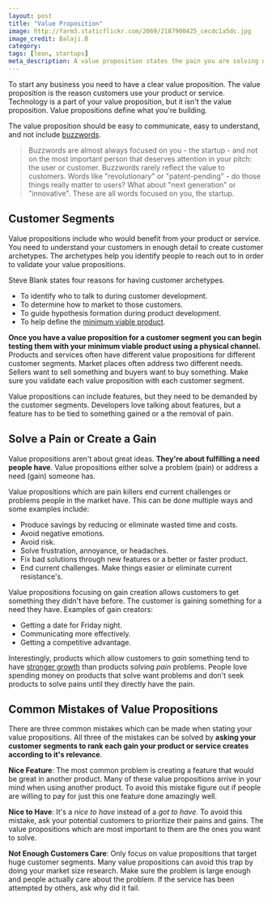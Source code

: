 ```yaml
---
layout: post
title: "Value Proposition"
image: http://farm3.staticflickr.com/2069/2187900425_cecdc1a5dc.jpg
image_credit: Balaji.B
category: 
tags: [lean, startups]
meta_description: A value proposition states the pain you are solving or the gain potential customers receive when using your product.
---
```


To start any business you need to have a clear value proposition. The value proposition is the reason customers use your product or service. Technology is a part of your value proposition, but it isn't the value proposition. Value propositions define what you're building.

The value proposition should be easy to communicate, easy to understand, and not include [buzzwords][1].

> Buzzwords are almost always focused on you - the startup - and not on the most important person that deserves attention in your pitch: the user or customer. Buzzwords rarely reflect the value to customers. Words like "revolutionary" or "patent-pending" - do those things really matter to users? What about "next generation" or "innovative". These are all words focused on you, the startup.

[1]: http://www.instigatorblog.com/use-cases-versus-buzzwords/2011/05/20/

## Customer Segments

Value propositions include who would benefit from your product or service. You need to understand your customers in enough detail to create customer archetypes. The archetypes help you identify people to reach out to in order to validate your value propositions.

Steve Blank states four reasons for having customer archetypes.

* To identify who to talk to during customer development.
* To determine how to market to those customers.
* To guide hypothesis formation during product development.
* To help define the [minimum viable product][2].

__Once you have a value proposition for a customer segment you can begin testing them with your minimum viable product using a physical channel.__ Products and services often have different value propositions for different customer segments. Market places often address two different needs. Sellers want to sell something and buyers want to buy something. Make sure you validate each value proposition with each customer segment.

Value propositions can include features, but they need to be demanded by the customer segments. Developers love talking about features, but a feature has to be tied to something gained or a the removal of pain.

[2]: /2012/07/a-minimum-viable-product/ "minimum viable product"

## Solve a Pain or Create a Gain

Value propositions aren't about great ideas. __They're about fulfilling a need people have__. Value propositions either solve a problem (pain) or address a need (gain) someone has.

Value propositions which are pain killers end current challenges or problems people in the market have. This can be done multiple ways and some examples include:

* Produce savings by reducing or eliminate wasted time and costs.
* Avoid negative emotions.
* Avoid risk.
* Solve frustration, annoyance, or headaches.
* Fix bad solutions through new features or a better or faster product.
* End current challenges. Make things easier or eliminate current resistance's.

Value propositions focusing on gain creation allows customers to get something they didn't have before. The customer is gaining something for a need they have. Examples of gain creators:

* Getting a date for Friday night.
* Communicating more effectively.
* Getting a competitive advantage.

Interestingly, products which allow customers to _gain_ something tend to have [stronger growth][3] than products solving _pain_ problems. People love spending money on products that solve want problems and don't seek products to solve pains until they directly have the pain.

[3]: /2012/02/solving-hard-problems/

## Common Mistakes of Value Propositions
There are three common mistakes which can be made when stating your value propositions. All three of the mistakes can be solved by __asking your customer segments to rank each gain your product or service creates according to it's relevance__.

__Nice Feature__: The most common problem is creating a feature that would be great in another product. Many of these value propositions arrive in your mind when using another product. To avoid this mistake figure out if people are willing to pay for just this one feature done amazingly well.

__Nice to Have__: It's a _nice to have_ instead of a _got to have_. To avoid this mistake, ask your potential customers to prioritize their pains and gains. The value propositions which are most important to them are the ones you want to solve.

__Not Enough Customers Care__: Only focus on value propositions that target huge customer segments.  Many value propositions can avoid this trap by doing your market size research. Make sure the problem is large enough and people actually care about the problem. If the service has been attempted by others, ask why did it fail.